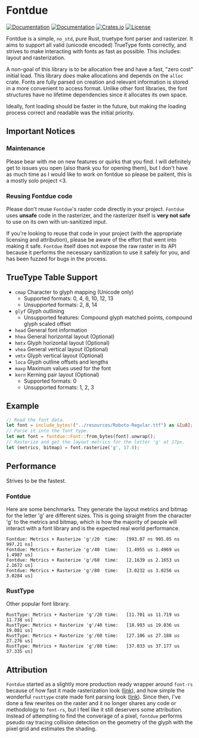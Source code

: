 # Fontdue

[![Documentation](https://travis-ci.org/mooman219/fontdue.svg?branch=master)](https://travis-ci.org/mooman219/fontdue)
[![Documentation](https://docs.rs/fontdue/badge.svg)](https://docs.rs/fontdue)
[![Crates.io](https://img.shields.io/crates/v/fontdue.svg)](https://crates.io/crates/fontdue)
[![License](https://img.shields.io/crates/l/fontdue.svg)](https://github.com/mooman219/fontdue/blob/master/LICENSE)

Fontdue is a simple, `no_std`, pure Rust, truetype font parser and rasterizer. It aims to support all valid (unicode encoded) TrueType fonts correctly, and strives to make interacting with fonts as fast as possible. This includes: layout and rasterization.

A non-goal of this library is to be allocation free and have a fast, "zero cost" initial load. This library _does_ make allocations and depends on the `alloc` crate. Fonts are fully parsed on creation and relevant information is stored in a more convenient to access format. Unlike other font libraries, the font structures have no lifetime dependencies since it allocates its own space.

Ideally, font loading should be faster in the future, but making the loading process correct and readable was the initial priority.

## Important Notices

### Maintenance

Please bear with me on new features or quirks that you find. I will definitely get to issues you open (also thank you for opening them), but I don't have as much time as I would like to work on fontdue so please be paitent, this is a mostly solo project <3.

### Reusing Fontdue code

Please don't reuse `Fontdue`'s raster code directly in your project. `Fontdue` uses **unsafe** code in the rasterizer, and the rasterizer itself is **very not safe** to use on its own with un-sanitized input.

If you're looking to reuse that code in your project (with the appropriate licensing and attribution), please be aware of the effort that went into making it safe. `Fontdue` itself does not expose the raw raster in its API because it performs the necessary sanitization to use it safely for you, and has been fuzzed for bugs in the process.

## TrueType Table Support
- `cmap` Character to glyph mapping (Unicode only)
  - Supported formats: 0, 4, 6, 10, 12, 13
  - Unsupported formats: 2, 8, 14
- `glyf` Glyph outlining
  - Unsupported features: Compound glyph matched points, compound glyph scaled offset
- `head` General font information
- `hhea` General horizontal layout (Optional)
- `hmtx` Glyph horizontal layout (Optional)
- `vhea` General vertical layout (Optional)
- `vmtx` Glyph vertical layout (Optional)
- `loca` Glyph outline offsets and lengths
- `maxp` Maximum values used for the font
- `kern` Kerning pair layout (Optional)
  - Supported formats: 0
  - Unsupported formats: 1, 2, 3

## Example

```rust
// Read the font data.
let font = include_bytes!("../resources/Roboto-Regular.ttf") as &[u8];
// Parse it into the font type.
let mut font = fontdue::Font::from_bytes(font).unwrap();
// Rasterize and get the layout metrics for the letter 'g' at 17px.
let (metrics, bitmap) = font.rasterize('g', 17.0);
```

## Performance

Strives to be the fastest.

### Fontdue

Here are some benchmarks. They generate the layout metrics and bitmap for the letter 'g' are different sizes. This is going straight from the character 'g' to the metrics and bitmap, which is how the majority of people will interact with a font library and is the expected real world performance.

```
Fontdue: Metrics + Rasterize 'g'/20  time:   [993.07 ns 995.05 ns 997.21 ns]
Fontdue: Metrics + Rasterize 'g'/40  time:   [1.4955 us 1.4969 us 1.4987 us]
Fontdue: Metrics + Rasterize 'g'/60  time:   [2.1639 us 2.1653 us 2.1672 us]
Fontdue: Metrics + Rasterize 'g'/80  time:   [3.0232 us 3.0256 us 3.0284 us]
```

### RustType

Other popular font library.

```
RustType: Metrics + Rasterize 'g'/20 time:   [11.701 us 11.719 us 11.738 us]
RustType: Metrics + Rasterize 'g'/40 time:   [18.993 us 19.036 us 19.081 us]
RustType: Metrics + Rasterize 'g'/60 time:   [27.106 us 27.188 us 27.276 us]
RustType: Metrics + Rasterize 'g'/80 time:   [37.033 us 37.177 us 37.335 us]
```

## Attribution

`Fontdue` started as a slightly more production ready wrapper around `font-rs` because of how fast it made rasterization look ([link](https://github.com/raphlinus/font-rs)), and how simple the wonderful `rusttype` crate made font parsing look ([link](https://gitlab.redox-os.org/redox-os/rusttype)). Since then, I've done a few rewrites on the raster and it no longer shares any code or methodology to `font-rs`, but I feel like it still deservers some attribution. Instead of attempting to find the converage of a pixel, `fontdue` performs pseudo ray tracing collision detection on the geometry of the glyph with the pixel grid and estimates the shading.